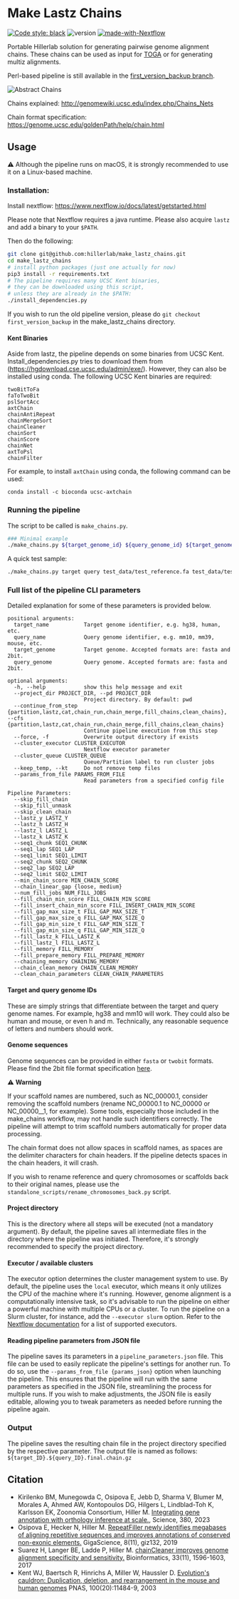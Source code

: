 # Make Lastz Chains

[![Code style: black](https://img.shields.io/badge/code%20style-black-000000.svg)](https://github.com/psf/black)
![version](https://img.shields.io/badge/version-2.0.4-blue)
[![made-with-Nextflow](https://img.shields.io/badge/Made%20with-Nextflow-23aa62.svg)](https://www.nextflow.io/)

Portable Hillerlab solution for generating pairwise genome alignment chains.
These chains can be used as input for [TOGA](https://github.com/hillerlab/TOGA) or for generating multiz alignments.

Perl-based pipeline is still available in the [first_version_backup branch](https://github.com/hillerlab/make_lastz_chains/tree/first_version_backup).

![Abstract Chains](readme_images/abstract_chains.png)

Chains explained:
http://genomewiki.ucsc.edu/index.php/Chains_Nets

Chain format specification:
https://genome.ucsc.edu/goldenPath/help/chain.html

## Usage

⚠️ Although the pipeline runs on macOS, it is strongly recommended to use it on a Linux-based machine.

### Installation:

Install nextflow:
https://www.nextflow.io/docs/latest/getstarted.html

Please note that Nextflow requires a java runtime.
Please also acquire `lastz` and add a binary to your `$PATH`.

Then do the following:

```bash
git clone git@github.com:hillerlab/make_lastz_chains.git
cd make_lastz_chains
# install python packages (just one actually for now)
pip3 install -r requirements.txt
# The pipeline requires many UCSC Kent binaries,
# they can be downloaded using this script,
# unless they are already in the $PATH:
./install_dependencies.py
```

If you wish to run the old pipeline version, please do `git checkout first_version_backup` in
the make_lastz_chains directory.

#### Kent Binaries

Aside from lastz, the pipeline depends on some binaries from UCSC Kent.
Install_dependencies.py tries to download them from (https://hgdownload.cse.ucsc.edu/admin/exe/).
However, they can also be installed using conda.
The following UCSC Kent binaries are required:

```text
twoBitToFa
faToTwoBit
pslSortAcc
axtChain
chainAntiRepeat
chainMergeSort
chainCleaner
chainSort
chainScore
chainNet
axtToPsl
chainFilter
```

For example, to install `axtChain` using conda, the following command can be used:

`conda install -c bioconda ucsc-axtchain`

### Running the pipeline

The script to be called is `make_chains.py`.

```bash
### Minimal example
./make_chains.py ${target_genome_id} ${query_genome_id} ${target_genome_sequence} ${query_genome_sequence} --executor ${cluster_management_system} --project_dir test
 ```

A quick test sample:

```bash
./make_chains.py target query test_data/test_reference.fa test_data/test_query.fa --pd test_out -f
```

### Full list of the pipeline CLI parameters

Detailed explanation for some of these parameters is provided below.

```text
positional arguments:
  target_name           Target genome identifier, e.g. hg38, human, etc.
  query_name            Query genome identifier, e.g. mm10, mm39, mouse, etc.
  target_genome         Target genome. Accepted formats are: fasta and 2bit.
  query_genome          Query genome. Accepted formats are: fasta and 2bit.

optional arguments:
  -h, --help            show this help message and exit
  --project_dir PROJECT_DIR, --pd PROJECT_DIR
                        Project directory. By default: pwd
  --continue_from_step {partition,lastz,cat,chain_run,chain_merge,fill_chains,clean_chains}, --cfs {partition,lastz,cat,chain_run,chain_merge,fill_chains,clean_chains}
                        Continue pipeline execution from this step
  --force, -f           Overwrite output directory if exists
  --cluster_executor CLUSTER_EXECUTOR
                        Nextflow executor parameter
  --cluster_queue CLUSTER_QUEUE
                        Queue/Partition label to run cluster jobs
  --keep_temp, --kt     Do not remove temp files
  --params_from_file PARAMS_FROM_FILE
                        Read parameters from a specified config file

Pipeline Parameters:
  --skip_fill_chain
  --skip_fill_unmask
  --skip_clean_chain
  --lastz_y LASTZ_Y
  --lastz_h LASTZ_H
  --lastz_l LASTZ_L
  --lastz_k LASTZ_K
  --seq1_chunk SEQ1_CHUNK
  --seq1_lap SEQ1_LAP
  --seq1_limit SEQ1_LIMIT
  --seq2_chunk SEQ2_CHUNK
  --seq2_lap SEQ2_LAP
  --seq2_limit SEQ2_LIMIT
  --min_chain_score MIN_CHAIN_SCORE
  --chain_linear_gap {loose, medium}
  --num_fill_jobs NUM_FILL_JOBS
  --fill_chain_min_score FILL_CHAIN_MIN_SCORE
  --fill_insert_chain_min_score FILL_INSERT_CHAIN_MIN_SCORE
  --fill_gap_max_size_t FILL_GAP_MAX_SIZE_T
  --fill_gap_max_size_q FILL_GAP_MAX_SIZE_Q
  --fill_gap_min_size_t FILL_GAP_MIN_SIZE_T
  --fill_gap_min_size_q FILL_GAP_MIN_SIZE_Q
  --fill_lastz_k FILL_LASTZ_K
  --fill_lastz_l FILL_LASTZ_L
  --fill_memory FILL_MEMORY
  --fill_prepare_memory FILL_PREPARE_MEMORY
  --chaining_memory CHAINING_MEMORY
  --chain_clean_memory CHAIN_CLEAN_MEMORY
  --clean_chain_parameters CLEAN_CHAIN_PARAMETERS
```

#### Target and query genome IDs

These are simply strings that differentiate between the target and query genome names.
For example, hg38 and mm10 will work.
They could also be human and mouse, or even h and m.
Technically, any reasonable sequence of letters and numbers should work.

#### Genome sequences

Genome sequences can be provided in either `fasta` or `twobit` formats.
Please find the 2bit file format specification [here](https://genome.ucsc.edu/FAQ/FAQformat.html#format7).

⚠️ **Warning**

If your scaffold names are numbered, such as NC_00000.1, consider removing the scaffold numbers
(rename NC_00000.1 to NC_00000 or NC_00000__1, for example). Some tools, especially those included
in the make_chains workflow, may not handle such identifiers correctly.
The pipeline will attempt to trim scaffold numbers automatically for proper data processing.

The chain format does not allow spaces in scaffold names,
as spaces are the delimiter characters for chain headers.
If the pipeline detects spaces in the chain headers, it will crash.

If you wish to rename reference and query chromosomes or scaffolds back to their original names,
please use the `standalone_scripts/rename_chromosomes_back.py` script.

#### Project directory

This is the directory where all steps will be executed (not a mandatory argument).
By default, the pipeline saves all intermediate files in the directory where the pipeline was initiated.
Therefore, it's strongly recommended to specify the project directory.

#### Executor / available clusters

The executor option determines the cluster management system to use.
By default, the pipeline uses the `local` executor, which means it only utilizes the CPU
of the machine where it's running. However, genome alignment is a computationally intensive task,
so it's advisable to run the pipeline on either a powerful machine with multiple CPUs or a cluster.
To run the pipeline on a Slurm cluster, for instance, add the `--executor slurm` option.
Refer to the [Nextflow documentation](https://www.nextflow.io/docs/latest/executor.html) for a list of supported executors.

#### Reading pipeline parameters from JSON file

The pipeline saves its parameters in a `pipeline_parameters.json` file.
This file can be used to easily replicate the pipeline's settings for another run.
To do so, use the `--params_from_file {params_json}` option when launching the pipeline.
This ensures that the pipeline will run with the same parameters as specified in the JSON file,
streamlining the process for multiple runs.  If you wish to make adjustments, the JSON file
is easily editable, allowing you to tweak parameters as needed before running the pipeline again.

### Output
The pipeline saves the resulting chain file in the project directory specified by the respective parameter.
The output file is named as follows: `${target_ID}.${query_ID}.final.chain.gz`

## Citation

- Kirilenko BM, Munegowda C, Osipova E, Jebb D, Sharma V, Blumer M, Morales A, Ahmed AW, Kontopoulos DG, Hilgers L, Lindblad-Toh K, Karlsson EK, Zoonomia Consortium, Hiller M. [Integrating gene annotation with orthology inference at scale.](https://www.science.org/stoken/author-tokens/ST-1161/full), Science, 380, 2023 
- Osipova E, Hecker N, Hiller M. [RepeatFiller newly identifies megabases of aligning repetitive sequences and improves annotations of conserved non-exonic elements.](https://academic.oup.com/gigascience/article/8/11/giz132/5631861) GigaScience, 8(11), giz132, 2019
- Suarez H, Langer BE, Ladde P, Hiller M. [chainCleaner improves genome alignment specificity and sensitivity.](https://academic.oup.com/bioinformatics/article/33/11/1596/2929344) Bioinformatics, 33(11), 1596-1603, 2017
- Kent WJ, Baertsch R, Hinrichs A, Miller W, Haussler D. [Evolution's cauldron: Duplication, deletion, and rearrangement in the mouse and human genomes](https://www.pnas.org/doi/10.1073/pnas.1932072100) PNAS, 100(20):11484-9, 2003
